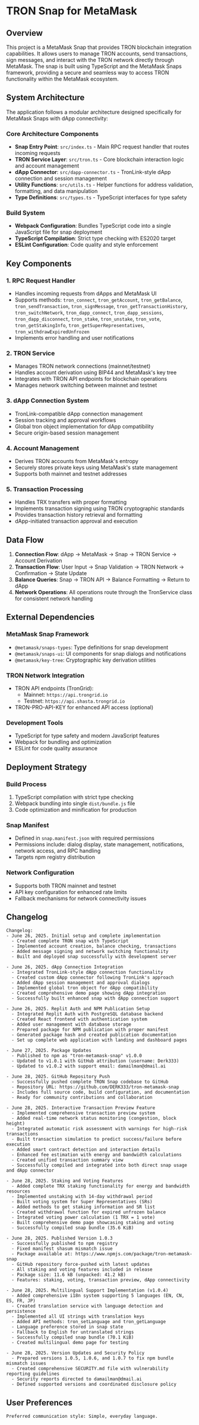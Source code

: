 # TRON Snap for MetaMask

## Overview

This project is a MetaMask Snap that provides TRON blockchain integration capabilities. It allows users to manage TRON accounts, send transactions, sign messages, and interact with the TRON network directly through MetaMask. The snap is built using TypeScript and the MetaMask Snaps framework, providing a secure and seamless way to access TRON functionality within the MetaMask ecosystem.

## System Architecture

The application follows a modular architecture designed specifically for MetaMask Snaps with dApp connectivity:

### Core Architecture Components
- **Snap Entry Point**: `src/index.ts` - Main RPC request handler that routes incoming requests
- **TRON Service Layer**: `src/tron.ts` - Core blockchain interaction logic and account management
- **dApp Connector**: `src/dapp-connector.ts` - TronLink-style dApp connection and session management
- **Utility Functions**: `src/utils.ts` - Helper functions for address validation, formatting, and data manipulation
- **Type Definitions**: `src/types.ts` - TypeScript interfaces for type safety

### Build System
- **Webpack Configuration**: Bundles TypeScript code into a single JavaScript file for snap deployment
- **TypeScript Compilation**: Strict type checking with ES2020 target
- **ESLint Configuration**: Code quality and style enforcement

## Key Components

### 1. RPC Request Handler
- Handles incoming requests from dApps and MetaMask UI
- Supports methods: `tron_connect`, `tron_getAccount`, `tron_getBalance`, `tron_sendTransaction`, `tron_signMessage`, `tron_getTransactionHistory`, `tron_switchNetwork`, `tron_dapp_connect`, `tron_dapp_sessions`, `tron_dapp_disconnect`, `tron_stake`, `tron_unstake`, `tron_vote`, `tron_getStakingInfo`, `tron_getSuperRepresentatives`, `tron_withdrawExpiredUnfrozen`
- Implements error handling and user notifications

### 2. TRON Service
- Manages TRON network connections (mainnet/testnet)
- Handles account derivation using BIP44 and MetaMask's key tree
- Integrates with TRON API endpoints for blockchain operations
- Manages network switching between mainnet and testnet

### 3. dApp Connection System
- TronLink-compatible dApp connection management
- Session tracking and approval workflows
- Global tron object implementation for dApp compatibility
- Secure origin-based session management

### 4. Account Management
- Derives TRON accounts from MetaMask's entropy
- Securely stores private keys using MetaMask's state management
- Supports both mainnet and testnet addresses

### 5. Transaction Processing
- Handles TRX transfers with proper formatting
- Implements transaction signing using TRON cryptographic standards
- Provides transaction history retrieval and formatting
- dApp-initiated transaction approval and execution

## Data Flow

1. **Connection Flow**: dApp → MetaMask → Snap → TRON Service → Account Derivation
2. **Transaction Flow**: User Input → Snap Validation → TRON Network → Confirmation → State Update
3. **Balance Queries**: Snap → TRON API → Balance Formatting → Return to dApp
4. **Network Operations**: All operations route through the TronService class for consistent network handling

## External Dependencies

### MetaMask Snap Framework
- `@metamask/snaps-types`: Type definitions for snap development
- `@metamask/snaps-ui`: UI components for snap dialogs and notifications
- `@metamask/key-tree`: Cryptographic key derivation utilities

### TRON Network Integration
- TRON API endpoints (TronGrid):
  - Mainnet: `https://api.trongrid.io`
  - Testnet: `https://api.shasta.trongrid.io`
- TRON-PRO-API-KEY for enhanced API access (optional)

### Development Tools
- TypeScript for type safety and modern JavaScript features
- Webpack for bundling and optimization
- ESLint for code quality assurance

## Deployment Strategy

### Build Process
1. TypeScript compilation with strict type checking
2. Webpack bundling into single `dist/bundle.js` file
3. Code optimization and minification for production

### Snap Manifest
- Defined in `snap.manifest.json` with required permissions
- Permissions include: dialog display, state management, notifications, network access, and RPC handling
- Targets npm registry distribution

### Network Configuration
- Supports both TRON mainnet and testnet
- API key configuration for enhanced rate limits
- Fallback mechanisms for network connectivity issues

## Changelog

```
Changelog:
- June 26, 2025. Initial setup and complete implementation
  - Created complete TRON snap with TypeScript
  - Implemented account creation, balance checking, transactions
  - Added message signing and network switching functionality
  - Built and deployed snap successfully with development server

- June 26, 2025. dApp Connection Integration
  - Integrated TronLink-style dApp connection functionality
  - Created custom dApp connector following TronLink's approach
  - Added dApp session management and approval dialogs
  - Implemented global tron object for dApp compatibility
  - Created comprehensive demo page showing dApp integration
  - Successfully built enhanced snap with dApp connection support

- June 26, 2025. Replit Auth and NPM Publication Setup
  - Integrated Replit Auth with PostgreSQL database backend
  - Created React frontend with authentication system
  - Added user management with database storage
  - Prepared package for NPM publication with proper manifest
  - Generated package hash and created publication documentation
  - Set up complete web application with landing and dashboard pages

- June 27, 2025. Package Updates
  - Published to npm as "tron-metamask-snap" v1.0.0
  - Updated to v1.0.1 with GitHub attribution (username: Derk333)
  - Updated to v1.0.2 with support email: damailman@dmail.ai

- June 28, 2025. GitHub Repository Push
  - Successfully pushed complete TRON Snap codebase to GitHub
  - Repository URL: https://github.com/DERK333/tron-metamask-snap
  - Includes full source code, build configuration, and documentation
  - Ready for community contributions and collaboration

- June 28, 2025. Interactive Transaction Preview Feature
  - Implemented comprehensive transaction preview system
  - Added real-time network status monitoring (congestion, block height)
  - Integrated automatic risk assessment with warnings for high-risk transactions
  - Built transaction simulation to predict success/failure before execution
  - Added smart contract detection and interaction details
  - Enhanced fee estimation with energy and bandwidth calculations
  - Created unified transaction summary view
  - Successfully compiled and integrated into both direct snap usage and dApp connector

- June 28, 2025. Staking and Voting Features
  - Added complete TRX staking functionality for energy and bandwidth resources
  - Implemented unstaking with 14-day withdrawal period
  - Built voting system for Super Representatives (SRs)
  - Added methods to get staking information and SR list
  - Created withdrawal function for expired unfrozen balance
  - Integrated voting power calculation (1 TRX = 1 vote)
  - Built comprehensive demo page showcasing staking and voting
  - Successfully compiled snap bundle (35.6 KiB)

- June 28, 2025. Published Version 1.0.3
  - Successfully published to npm registry
  - Fixed manifest shasum mismatch issue
  - Package available at: https://www.npmjs.com/package/tron-metamask-snap
  - GitHub repository force-pushed with latest updates
  - All staking and voting features included in release
  - Package size: 11.6 kB (unpacked: 41.2 kB)
  - Features: staking, voting, transaction preview, dApp connectivity

- June 28, 2025. Multilingual Support Implementation (v1.0.4)
  - Added comprehensive i18n system supporting 5 languages (EN, CN, ES, FR, JP)
  - Created translation service with language detection and persistence
  - Implemented all UI strings with translation keys
  - Added API methods: tron_setLanguage and tron_getLanguage
  - Language preference stored in snap state
  - Fallback to English for untranslated strings
  - Successfully compiled snap bundle (70.1 KiB)
  - Created multilingual demo page for testing

- June 28, 2025. Version Updates and Security Policy
  - Prepared versions 1.0.5, 1.0.6, and 1.0.7 to fix npm bundle mismatch issues
  - Created comprehensive SECURITY.md file with vulnerability reporting guidelines
  - Security reports directed to damailman@dmail.ai
  - Defined supported versions and coordinated disclosure policy
```

## User Preferences

```
Preferred communication style: Simple, everyday language.
```